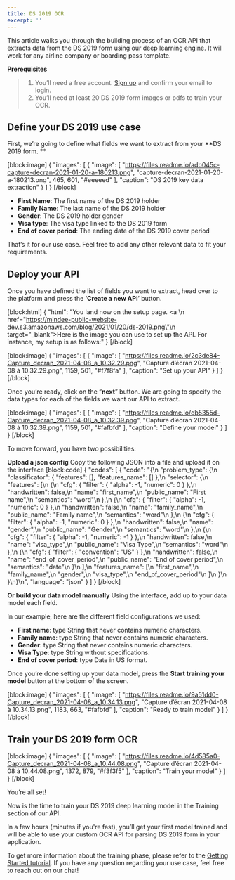 ```yaml
---
title: DS 2019 OCR
excerpt: ''
---
```

This article walks you through the building process of an OCR API that extracts data from the DS 2019 form using our deep learning engine. It will work for any airline company or boarding pass template. 

 

 

**Prerequisites**
> 1. You’ll need a free account. [Sign up](https://platform.mindee.com/signup) and confirm your email to login.
> 2. You’ll need at least 20 DS 2019 form images or pdfs to train your OCR.
 

 

## Define your DS 2019 use case
 

First, we’re going to define what fields we want to extract from your **DS 2019 form. **

 
[block:image]
{
  "images": [
    {
      "image": [
        "https://files.readme.io/adb045c-capture-decran-2021-01-20-a-180213.png",
        "capture-decran-2021-01-20-a-180213.png",
        465,
        601,
        "#eeeeed"
      ],
      "caption": "DS 2019 key data extraction"
    }
  ]
}
[/block]
 
  * **First Name**: The first name of the DS 2019 holder
  * **Family Name**: The last name of the DS 2019 holder
  * **Gender**: The DS 2019 holder gender 
  * **Visa type**: The visa type linked to the DS 2019 form
  * **End of cover period**: The ending date of the DS 2019 cover period
  

That’s it for our use case. Feel free to add any other relevant data to fit your requirements.

 

 

## Deploy your API
 

Once you have defined the list of fields you want to extract, head over to the platform and press the ‘**Create a new API**’ button.

 
[block:html]
{
  "html": "You land now on the setup page. <a \n   href=\"https://mindee-public-website-dev.s3.amazonaws.com/blog/2021/01/20/ds-2019.png\"\n   target=\"_blank\">Here is the image</a> you can use to set up the API. For instance, my setup is as follows:"
}
[/block]

[block:image]
{
  "images": [
    {
      "image": [
        "https://files.readme.io/2c3de84-Capture_decran_2021-04-08_a_10.32.29.png",
        "Capture d’écran 2021-04-08 à 10.32.29.png",
        1159,
        501,
        "#f7f8fa"
      ],
      "caption": "Set up your API"
    }
  ]
}
[/block]
 
 

Once you’re ready, click on the “**next**” button. We are going to specify the data types for each of the fields we want our API to extract.


[block:image]
{
  "images": [
    {
      "image": [
        "https://files.readme.io/db5355d-Capture_decran_2021-04-08_a_10.32.39.png",
        "Capture d’écran 2021-04-08 à 10.32.39.png",
        1159,
        501,
        "#fafbfd"
      ],
      "caption": "Define your model"
    }
  ]
}
[/block]
 

To move forward, you have two possibilities:

**Upload a json config**
Copy the following JSON into a file and upload it on the interface
[block:code]
{
  "codes": [
    {
      "code": "{\n  \"problem_type\": {\n    \"classificator\": { \"features\": [], \"features_name\": [] },\n    \"selector\": {\n      \"features\": [\n        {\n          \"cfg\": { \"filter\": { \"alpha\": -1, \"numeric\": 0 } },\n          \"handwritten\": false,\n          \"name\": \"first_name\",\n          \"public_name\": \"First name\",\n          \"semantics\": \"word\"\n        },\n        {\n          \"cfg\": { \"filter\": { \"alpha\": -1, \"numeric\": 0 } },\n          \"handwritten\": false,\n          \"name\": \"family_name\",\n          \"public_name\": \"Family name\",\n          \"semantics\": \"word\"\n        },\n        {\n          \"cfg\": { \"filter\": { \"alpha\": -1, \"numeric\": 0 } },\n          \"handwritten\": false,\n          \"name\": \"gender\",\n          \"public_name\": \"Gender\",\n          \"semantics\": \"word\"\n        },\n        {\n          \"cfg\": { \"filter\": { \"alpha\": -1, \"numeric\": -1 } },\n          \"handwritten\": false,\n          \"name\": \"visa_type\",\n          \"public_name\": \"Visa Type\",\n          \"semantics\": \"word\"\n        },\n        {\n          \"cfg\": { \"filter\": { \"convention\": \"US\" } },\n          \"handwritten\": false,\n          \"name\": \"end_of_cover_period\",\n          \"public_name\": \"End of cover period\",\n          \"semantics\": \"date\"\n        }\n      ],\n      \"features_name\": [\n        \"first_name\",\n        \"family_name\",\n        \"gender\",\n        \"visa_type\",\n        \"end_of_cover_period\"\n      ]\n    }\n  }\n}\n",
      "language": "json"
    }
  ]
}
[/block]
 
**Or build your data model manually**
Using the interface, add up to your data model each field.

In our example, here are the different field configurations we used:

  * **First name**: type String that never contains numeric characters.
  * **Family name**: type String that never contains numeric characters.
  * **Gender**: type String that never contains numeric characters.  
  * **Visa Type**: type String without specifications.
  * **End of cover period**: type Date in US format.


Once you’re done setting up your data model, press the **Start training your model** button at the bottom of the screen.

 
[block:image]
{
  "images": [
    {
      "image": [
        "https://files.readme.io/9a51dd0-Capture_decran_2021-04-08_a_10.34.13.png",
        "Capture d’écran 2021-04-08 à 10.34.13.png",
        1183,
        663,
        "#fafbfd"
      ],
      "caption": "Ready to train model"
    }
  ]
}
[/block]

 
 
## Train your DS 2019 form OCR
 
[block:image]
{
  "images": [
    {
      "image": [
        "https://files.readme.io/4d585a0-Capture_decran_2021-04-08_a_10.44.08.png",
        "Capture d’écran 2021-04-08 à 10.44.08.png",
        1372,
        879,
        "#f3f3f5"
      ],
      "caption": "Train your model"
    }
  ]
}
[/block]


 

 

You’re all set! 

 

Now is the time to train your DS 2019 deep learning model in the Training section of our API. 

 

 

In a few hours (minutes if you're fast), you’ll get your first model trained and will be able to use your custom OCR API for parsing DS 2019 form in your application.

 

To get more information about the training phase, please refer to the  [Getting Started tutorial](doc:build-your-first-document-parsing-api). If you have any question regarding your use case, feel free to reach out on our chat!